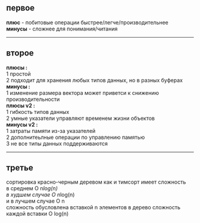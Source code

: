 ## первое <BR>
__плюс__ - побитовые операции быстрее/легче/производительнее <br>
__минусы__ -  сложнее для понимания/читания 
<HR>

## второе <BR>
__плюсы :__ <br/>
1 простой <br/>
2 подходит для хранения любых типов данных, но в разных буферах <br/>
__минусы :__<br/>
1 изменение размера вектора может приветси к снижению производительности 
<BR>
__плюсы v2 :__<br/>
1 гибкость типов данных<br/>
2 умные указатели управляют временем жизни объектов<br/>
__минусы v2 :__<br/>
1 затраты памяти из-за указателей<br/>
2 дополнитеьлные операции по управлению памятью<br/>
3 не все типы данных поддерживаются
<HR>

## третье <BR>
сортировка красно-черным деревом как и тимсорт имеет сложность <br/>
в среднем O n*log(n) <br/>
в худшем случае O n*log(n) <br/>
и в лучшем случае O n<br/>
сложность обусловлена вставкой n элементов в дерево сложность каждой вставки O log(n)